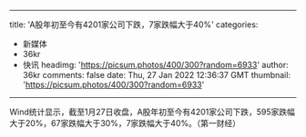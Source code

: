 
---
title: 'A股年初至今有4201家公司下跌，7家跌幅大于40%'
categories: 
 - 新媒体
 - 36kr
 - 快讯
headimg: 'https://picsum.photos/400/300?random=6933'
author: 36kr
comments: false
date: Thu, 27 Jan 2022 12:36:37 GMT
thumbnail: 'https://picsum.photos/400/300?random=6933'
---

<div>   
Wind统计显示，截至1月27日收盘，A股年初至今有4201家公司下跌，595家跌幅大于20%，67家跌幅大于30%，7家跌幅大于40%。（第一财经）  
</div>
            